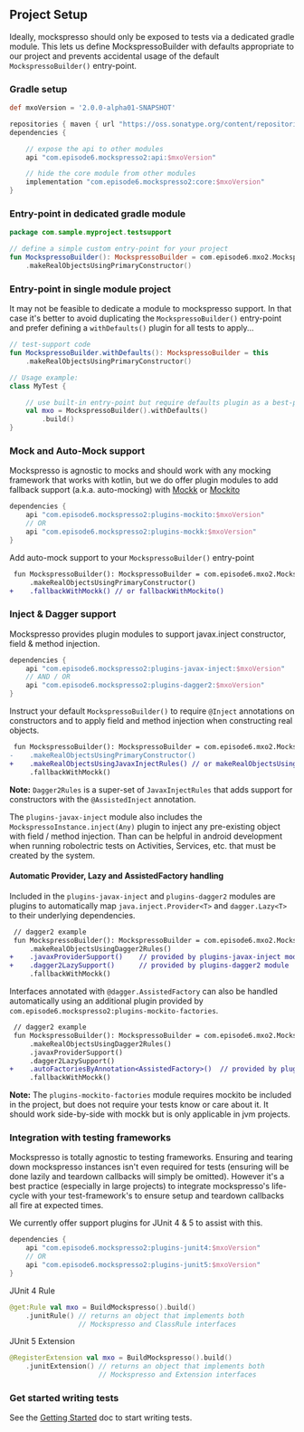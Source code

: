 ## Project Setup
Ideally, mockspresso should only be exposed to tests via a dedicated gradle module. This lets us define MockspressoBuilder with defaults appropriate to our project and prevents accidental usage of the default `MockspressoBuilder()` entry-point.

### Gradle setup
```groovy
def mxoVersion = '2.0.0-alpha01-SNAPSHOT'

repositories { maven { url "https://oss.sonatype.org/content/repositories/snapshots" } }
dependencies {

    // expose the api to other modules
    api "com.episode6.mockspresso2:api:$mxoVersion"

    // hide the core module from other modules
    implementation "com.episode6.mockspresso2:core:$mxoVersion"
}
```

### Entry-point in dedicated gradle module
```kotlin
package com.sample.myproject.testsupport

// define a simple custom entry-point for your project
fun MockspressoBuilder(): MockspressoBuilder = com.episode6.mxo2.MockspressoBuilder()
    .makeRealObjectsUsingPrimaryConstructor()
```

### Entry-point in single module project
It may not be feasible to dedicate a module to mockspresso support. In that case it's better to avoid duplicating the `MockspressoBuilder()` entry-point and prefer defining a `withDefaults()` plugin for all tests to apply...
```kotlin
// test-support code
fun MockspressoBuilder.withDefaults(): MockspressoBuilder = this
    .makeRealObjectsUsingPrimaryConstructor()

// Usage example:
class MyTest {

    // use built-in entry-point but require defaults plugin as a best-practice
    val mxo = MockspressoBuilder().withDefaults()
        .build()
}
```


### Mock and Auto-Mock support

Mockspresso is agnostic to mocks and should work with any mocking framework that works with kotlin, but we do offer plugin modules to add fallback support (a.k.a. auto-mocking) with [Mockk](https://mockk.io/) or [Mockito](https://site.mockito.org/)

```groovy
dependencies {
    api "com.episode6.mockspresso2:plugins-mockito:$mxoVersion"
    // OR
    api "com.episode6.mockspresso2:plugins-mockk:$mxoVersion"
}
```

Add auto-mock support to your `MockspressoBuilder()` entry-point
```diff
 fun MockspressoBuilder(): MockspressoBuilder = com.episode6.mxo2.MockspressoBuilder()
     .makeRealObjectsUsingPrimaryConstructor()
+    .fallbackWithMockk() // or fallbackWithMockito()
```

### Inject & Dagger support

Mockspresso provides plugin modules to support javax.inject constructor, field & method injection.

```groovy
dependencies {
    api "com.episode6.mockspresso2:plugins-javax-inject:$mxoVersion"
    // AND / OR
    api "com.episode6.mockspresso2:plugins-dagger2:$mxoVersion"
}
```

Instruct your default `MockspressoBuilder()` to require `@Inject` annotations on constructors and to apply field and method injection when constructing real objects.
```diff
 fun MockspressoBuilder(): MockspressoBuilder = com.episode6.mxo2.MockspressoBuilder()
-    .makeRealObjectsUsingPrimaryConstructor()
+    .makeRealObjectsUsingJavaxInjectRules() // or makeRealObjectsUsingDagger2Rules()
     .fallbackWithMockk()
```
**Note:** `Dagger2Rules` is a super-set of `JavaxInjectRules` that adds support for constructors with the `@AssistedInject` annotation.

The `plugins-javax-inject` module also includes the `MockspressoInstance.inject(Any)` plugin to inject any pre-existing object with field / method injection. Than can be helpful in android development when running robolectric tests on Activities, Services, etc. that must be created by the system. 

#### Automatic Provider, Lazy and AssistedFactory handling

Included in the `plugins-javax-inject` and `plugins-dagger2` modules are plugins to automatically map `java.inject.Provider<T>` and `dagger.Lazy<T>` to their underlying dependencies.
```diff
 // dagger2 example
 fun MockspressoBuilder(): MockspressoBuilder = com.episode6.mxo2.MockspressoBuilder()
     .makeRealObjectsUsingDagger2Rules()
+    .javaxProviderSupport()    // provided by plugins-javax-inject module
+    .dagger2LazySupport()      // provided by plugins-dagger2 module
     .fallbackWithMockk()
```

Interfaces annotated with `@dagger.AssistedFactory` can also be handled automatically using an additional plugin provided by `com.episode6.mockspresso2:plugins-mockito-factories`.

```diff
 // dagger2 example
 fun MockspressoBuilder(): MockspressoBuilder = com.episode6.mxo2.MockspressoBuilder()
     .makeRealObjectsUsingDagger2Rules()
     .javaxProviderSupport()
     .dagger2LazySupport()
+    .autoFactoriesByAnnotation<AssistedFactory>()  // provided by plugins-mockito-factories module
     .fallbackWithMockk()
```

**Note:** The `plugins-mockito-factories` module requires mockito be included in the project, but does not require your tests know or care about it. It should work side-by-side with mockk but is only applicable in jvm projects.

### Integration with testing frameworks

Mockspresso is totally agnostic to testing frameworks. Ensuring and tearing down mockspresso instances isn't even required for tests (ensuring will be done lazily and teardown callbacks will simply be omitted). However it's a best practice (especially in large projects) to integrate mockspresso's life-cycle with your test-framework's to ensure setup and teardown callbacks all fire at expected times. 

We currently offer support plugins for JUnit 4 & 5 to assist with this.
```groovy
dependencies {
    api "com.episode6.mockspresso2:plugins-junit4:$mxoVersion"
    // OR
    api "com.episode6.mockspresso2:plugins-junit5:$mxoVersion"
}
```

JUnit 4 Rule
```kotlin
@get:Rule val mxo = BuildMockspresso().build()
    .junitRule() // returns an object that implements both 
                 // Mockspresso and ClassRule interfaces
```

JUnit 5 Extension
```kotlin
@RegisterExtension val mxo = BuildMockspresso().build()
    .junitExtension() // returns an object that implements both 
                      // Mockspresso and Extension interfaces
```

### Get started writing tests
See the [Getting Started](GETTING_STARTED.md) doc to start writing tests.